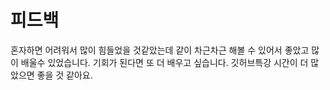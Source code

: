 # 피드백


혼자하면 어려워서 많이 힘들었을 것같았는데 같이 차근차근 해볼 수 있어서 좋았고 많이 배울수 있었습니다.
기회가 된다면 또 더 배우고 싶습니다. 
깃허브특강 시간이 더 많았으면 좋을 것 같아요.